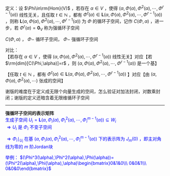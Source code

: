 定义：设 $\Phi\in\rm{Hom}(V)$ ，若存在 $\alpha\in V$ ，使得 $(\alpha,\Phi(\alpha),\Phi^2(\alpha),\cdots,\Phi^{r-1}(\alpha))$ 线性无关，且任取 $t\in\mathbb N$ ，都有 $\Phi^t(\alpha)\in\mathbf{L}(\alpha,\Phi(\alpha),\Phi^2(\alpha),\cdots,\Phi^{r-1}(\alpha))$ ，则称 $\mathbf{L}(\alpha,\Phi(\alpha),\Phi^2(\alpha),\cdots,\Phi^{r-1}(\alpha))$ 为 $\Phi$ 的循环子空间，记作 $C(\Phi,\alpha)$ ，进一步，若 $\Phi^r(\alpha)=\mathbf0_V$ 称为强循环子空间  
  
 $C(\Phi,\alpha)$ ， $\Phi-$ 循环子空间， $\Phi-$ 强循环子空间  
  
对比：  
【若存在 $\alpha\in V$ ，使得 $(\alpha,\Phi(\alpha),\Phi^2(\alpha),\cdots,\Phi^{r-1}(\alpha))$ 线性无关】对应【若 $\rm{dim}[C(\Phi,\alpha)]=r$ ，则 $(\alpha,\Phi(\alpha),\Phi^2(\alpha),\cdots,\Phi^{r-1}(\alpha))$ 是一个基】  
  
【任取 $t\in\mathbb N$ ，都有 $\Phi^t(\alpha)\in\mathbf{L}(\alpha,\Phi(\alpha),\Phi^2(\alpha),\cdots,\Phi^{r-1}(\alpha))$ 】对应【由 $(\alpha,\Phi(\alpha),\Phi^2(\alpha),\cdots)$ 张成的空间】  
  
谢版的难度在于定义成无限个向量生成的空间，怎么验证对加法封闭，对数乘封闭；谢版的定义还暗含着无限维循环子空间  
  
---  
  
**强循环子空间的表示矩阵**  
<font color=blue>生成子空间 $U_i=\mathbf L(\alpha,\Phi_i(\alpha),\Phi^2_i(\alpha),\cdots,\Phi^{m-1}_i(\alpha))\subseteq W_i$  
 $\Rightarrow U_i$ 是 $\Phi_i$ 不变子空间  
  
 $\Rightarrow\Phi_i\mid_{U_i}$ 在基 $(\alpha,\Phi_i(\alpha),\Phi^2_i(\alpha),\cdots,\Phi^{m-1}_i(\alpha))$ 下的表示阵为 $J_m(0)$ ，即主对角线为零的 $m$ 阶Jordan块  
  
举例： $(\Phi^3(\alpha),\Phi^2(\alpha),\Phi(\alpha))=(\Phi^2(\alpha),\Phi(\alpha),\alpha)\begin{bmatrix}0&1&0\\\ 0&0&1\\\ 0&0&0\end{bmatrix}$ </font>  
